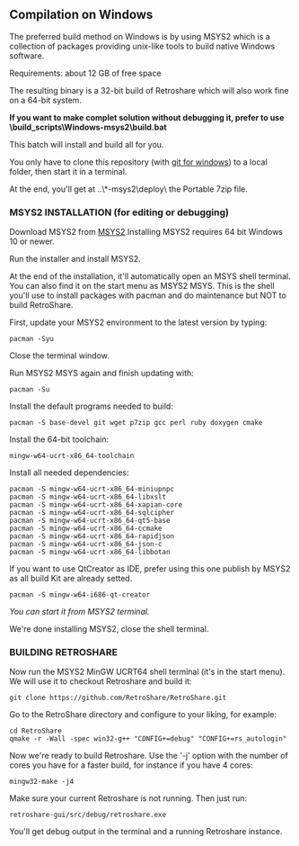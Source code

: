 ## Compilation on Windows

The preferred build method on Windows is by using MSYS2 which is a collection
of packages providing unix-like tools to build native Windows software.

Requirements: about 12 GB of free space

The resulting binary is a 32-bit build of Retroshare which will also work
fine on a 64-bit system.

**If you want to make complet solution without debugging it, prefer to use \build_scripts\Windows-msys2\build.bat**

This batch will install and build all for you.

You only have to clone this repository (with [git for windows](https://gitforwindows.org/)) to a local folder, then start it in a terminal.

At the end, you'll get at ..\\*-msys2\deploy\ the Portable 7zip file.

### MSYS2 INSTALLATION (for editing or debugging)

Download MSYS2 from [MSYS2](http://www.msys2.org/).Installing 
MSYS2 requires 64 bit Windows 10 or newer.

Run the installer and install MSYS2.

At the end of the installation, it'll automatically open an MSYS shell terminal.
You can also find it on the start menu as MSYS2 MSYS. This is the shell you'll 
use to install packages with pacman and do maintenance but NOT to build
RetroShare.

First, update your MSYS2 environment to the latest version by typing:

	pacman -Syu

Close the terminal window.

Run MSYS2 MSYS again and finish updating with:

	pacman -Su

Install the default programs needed to build:

	pacman -S base-devel git wget p7zip gcc perl ruby doxygen cmake

Install the 64-bit toolchain:

	mingw-w64-ucrt-x86_64-toolchain

Install all needed dependencies:

	pacman -S mingw-w64-ucrt-x86_64-miniupnpc
	pacman -S mingw-w64-ucrt-x86_64-libxslt
	pacman -S mingw-w64-ucrt-x86_64-xapian-core
	pacman -S mingw-w64-ucrt-x86_64-sqlcipher
	pacman -S mingw-w64-ucrt-x86_64-qt5-base
	pacman -S mingw-w64-ucrt-x86_64-ccmake
	pacman -S mingw-w64-ucrt-x86_64-rapidjson
	pacman -S mingw-w64-ucrt-x86_64-json-c
	pacman -S mingw-w64-ucrt-x86_64-libbotan

If you want to use QtCreator as IDE, prefer using this one publish by MSYS2 as all build Kit are already setted.

	pacman -S mingw-w64-i686-qt-creator
*You can start it from MSYS2 terminal.*


We're done installing MSYS2, close the shell terminal.

### BUILDING RETROSHARE

Now run the MSYS2 MinGW UCRT64 shell terminal (it's in the start menu).
We will use it to checkout Retroshare and build it:

	git clone https://github.com/RetroShare/RetroShare.git

Go to the RetroShare directory and configure to your liking, for example:
	
	cd RetroShare
	qmake -r -Wall -spec win32-g++ "CONFIG+=debug" "CONFIG+=rs_autologin"

Now we're ready to build Retroshare. Use the '-j' option with the number of
cores you have for a faster build, for instance if you have 4 cores:

	mingw32-make -j4

Make sure your current Retroshare is not running. Then just run:

	retroshare-gui/src/debug/retroshare.exe

You'll get debug output in the terminal and a running Retroshare instance.

